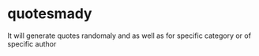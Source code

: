 # quotesmady
It will generate quotes randomaly and as well as for specific category or of specific author
